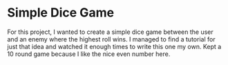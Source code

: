# Simple Dice Game
For this project, I wanted to create a simple dice game between the user and an enemy where the highest roll wins. I managed to find a tutorial for just that idea and watched it enough times to write this one my own.
Kept a 10 round game because I like the nice even number here. 
